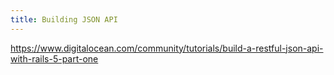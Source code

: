 ```yaml
---
title: Building JSON API
---
```


https://www.digitalocean.com/community/tutorials/build-a-restful-json-api-with-rails-5-part-one
